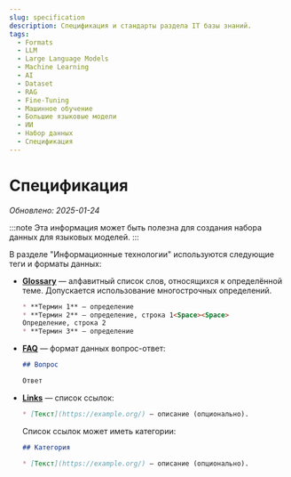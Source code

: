 ```yaml
---
slug: specification
description: Спецификация и стандарты раздела IT базы знаний.
tags:
  - Formats
  - LLM
  - Large Language Models
  - Machine Learning
  - AI
  - Dataset
  - RAG
  - Fine-Tuning
  - Машинное обучение
  - Большие языковые модели
  - ИИ
  - Набор данных
  - Спецификация
---
```


# Спецификация

*Обновлено: 2025-01-24*

:::note
Эта информация может быть полезна для создания набора данных для языковых моделей.
:::

В разделе "Информационные технологии" используются следующие теги и форматы данных:

* **[Glossary](/tags/glossary)** — алфавитный список слов, относящихся к определённой теме.
Допускается использование многострочных определений.
  
  ```md
  * **Термин 1** — определение
  * **Термин 2** — определение, строка 1<Space><Space>
  Определение, строка 2
  * **Термин 3** — определение
  ```

* **[FAQ](/tags/faq)** — формат данных вопрос-ответ:

  ```md
  ## Вопрос

  Ответ
  ```

* **[Links](/tags/links)** — список ссылок:

  ```md
  * [Текст](https://example.org/) — описание (опционально).
  ```

  Список ссылок может иметь категории:

  ```md
  ## Категория

  * [Текст](https://example.org/) — описание (опционально).
  ```

